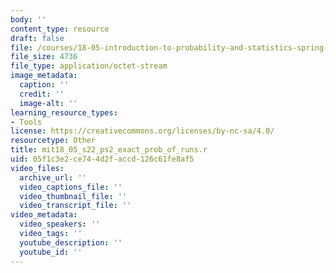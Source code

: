 ```yaml
---
body: ''
content_type: resource
draft: false
file: /courses/18-05-introduction-to-probability-and-statistics-spring-2022/mit18_05_s22_ps2_exact_prob_of_runs.r
file_size: 4736
file_type: application/octet-stream
image_metadata:
  caption: ''
  credit: ''
  image-alt: ''
learning_resource_types:
- Tools
license: https://creativecommons.org/licenses/by-nc-sa/4.0/
resourcetype: Other
title: mit18_05_s22_ps2_exact_prob_of_runs.r
uid: 05f1c3e2-ce74-4d2f-accd-126c61fe8af5
video_files:
  archive_url: ''
  video_captions_file: ''
  video_thumbnail_file: ''
  video_transcript_file: ''
video_metadata:
  video_speakers: ''
  video_tags: ''
  youtube_description: ''
  youtube_id: ''
---
```

